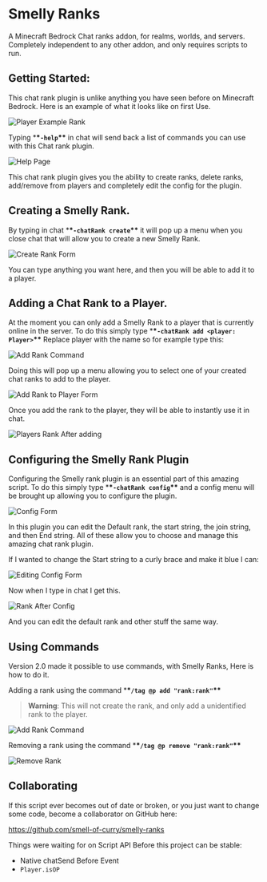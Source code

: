 # Smelly Ranks

A Minecraft Bedrock Chat ranks addon, for realms, worlds, and servers. Completely independent to any other addon, and only requires scripts to run.

## Getting Started:

This chat rank plugin is unlike anything you have seen before on Minecraft Bedrock. Here is an example of what it looks like on first Use.

![Player Example Rank](./public/rank.png?raw=true)

Typing \***\*`-help`\*\*** in chat will send back a list of commands you can use with this Chat rank plugin.

![Help Page](./public/help.png?raw=true)

This chat rank plugin gives you the ability to create ranks, delete ranks, add/remove from players and completely edit the config for the plugin.

## Creating a Smelly Rank.

By typing in chat \***\*`-chatRank create`\*\*** it will pop up a menu when you close chat that will allow you to create a new Smelly Rank.

![Create Rank Form](./public/create.png?raw=true)

You can type anything you want here, and then you will be able to add it to a player.

## Adding a Chat Rank to a Player.

At the moment you can only add a Smelly Rank to a player that is currently online in the server. To do this simply type \***\*`-chatRank add <player: Player>`\*\*** Replace player with the name so for example type this:

![Add Rank Command](./public/addRank.png?raw=true)

Doing this will pop up a menu allowing you to select one of your created chat ranks to add to the player.

![Add Rank to Player Form](./public/addRankForm.png?raw=true)

Once you add the rank to the player, they will be able to instantly use it in chat.

![Players Rank After adding](./public/rankNew.png?raw=true)

## Configuring the Smelly Rank Plugin

Configuring the Smelly rank plugin is an essential part of this amazing script. To do this simply type \***\*`-chatRank config`\*\*** and a config menu will be brought up allowing you to configure the plugin.

![Config Form](./public/config.png?raw=true)

In this plugin you can edit the Default rank, the start string, the join string, and then End string. All of these allow you to choose and manage this amazing chat rank plugin.

If I wanted to change the Start string to a curly brace and make it blue I can:

![Editing Config Form](./public/configEdit.png?raw=true)

Now when I type in chat I get this.

![Rank After Config](./public/rankConfigNew.png?raw=true)

And you can edit the default rank and other stuff the same way.

## Using Commands

Version 2.0 made it possible to use commands, with Smelly Ranks, Here is how to do it.

Adding a rank using the command \***\*`/tag @p add "rank:rank"`\*\***

> **Warning**: This will not create the rank, and only add a unidentified rank to the player.

![Add Rank Command](./public/addRankCommandBlock.png?raw=true)

Removing a rank using the command \***\*`/tag @p remove "rank:rank"`\*\***

![Remove Rank](./public/removeRankCommandBlock.png?raw=true)

## Collaborating

If this script ever becomes out of date or broken, or you just want to change some code, become a collaborator on GitHub here:

https://github.com/smell-of-curry/smelly-ranks

Things were waiting for on Script API Before this project can be stable:

- Native chatSend Before Event
- `Player.isOP`
